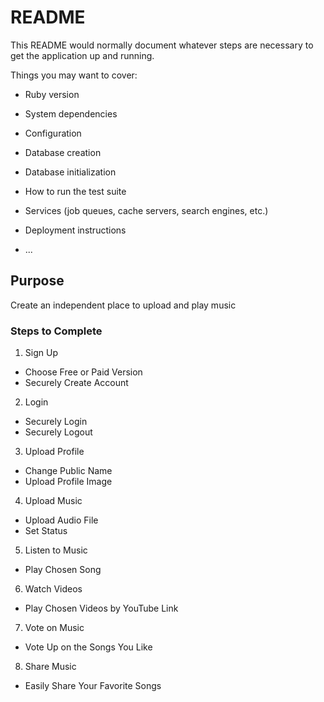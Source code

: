 # README

This README would normally document whatever steps are necessary to get the
application up and running.

Things you may want to cover:

* Ruby version

* System dependencies

* Configuration

* Database creation

* Database initialization

* How to run the test suite

* Services (job queues, cache servers, search engines, etc.)

* Deployment instructions

* ...

## Purpose

Create an independent place to upload and play music

### Steps to Complete

1. Sign Up
  - Choose Free or Paid Version
  - Securely Create Account
2. Login
  - Securely Login
  - Securely Logout
3. Upload Profile
  - Change Public Name
  - Upload Profile Image
4. Upload Music
  - Upload Audio File
  - Set Status
5. Listen to Music
  - Play Chosen Song
6. Watch Videos
  - Play Chosen Videos by YouTube Link
7. Vote on Music
  - Vote Up on the Songs You Like
8. Share Music
  - Easily Share Your Favorite Songs
